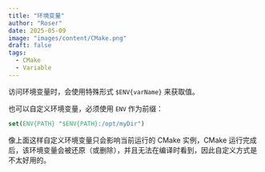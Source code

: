 ```yaml
---
title: "环境变量"
author: "Roser"
date: 2025-05-09
image: "images/content/CMake.png"
draft: false
tags:
  - CMake
  - Variable
---
```

访问环境变量时，会使用特殊形式 `$ENV{varName}` 来获取值。

也可以自定义环境变量，必须使用 `ENV` 作为前缀：

```cmake
set(ENV{PATH} "$ENV{PATH}:/opt/myDir")
```

像上面这样自定义环境变量只会影响当前运行的 CMake 实例，CMake 运行完成后，该环境变量会被还原（或删除），并且无法在编译时看到，因此自定义方式是不太好用的。